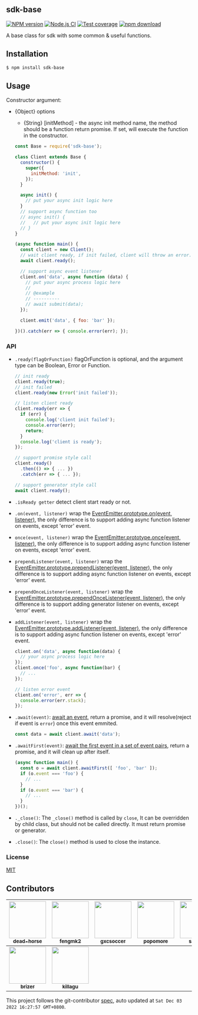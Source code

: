 sdk-base
---------------

[![NPM version][npm-image]][npm-url]
[![Node.js CI](https://github.com/node-modules/sdk-base/actions/workflows/nodejs.yml/badge.svg)](https://github.com/node-modules/sdk-base/actions/workflows/nodejs.yml)
[![Test coverage][coveralls-image]][coveralls-url]
[![npm download][download-image]][download-url]

[npm-image]: https://img.shields.io/npm/v/sdk-base.svg?style=flat-square
[npm-url]: https://npmjs.org/package/sdk-base
[coveralls-image]: https://img.shields.io/coveralls/node-modules/sdk-base.svg?style=flat-square
[coveralls-url]: https://coveralls.io/r/node-modules/sdk-base?branch=master
[download-image]: https://img.shields.io/npm/dm/sdk-base.svg?style=flat-square
[download-url]: https://npmjs.org/package/sdk-base


A base class for sdk with some common & useful functions.

## Installation

```bash
$ npm install sdk-base
```

## Usage

Constructor argument:
- {Object} options
  - {String} [initMethod] - the async init method name, the method should be a function return promise. If set, will execute the function in the constructor.

  ```js
  const Base = require('sdk-base');

  class Client extends Base {
    constructor() {
      super({
        initMethod: 'init',
      });
    }

    async init() {
      // put your async init logic here
    }
    // support async function too
    // async init() {
    //   // put your async init logic here
    // }
  }

  (async function main() {
    const client = new Client();
    // wait client ready, if init failed, client will throw an error.
    await client.ready();

    // support async event listener
    client.on('data', async function (data) {
      // put your async process logic here
      //
      // @example
      // ----------
      // await submit(data);
    });

    client.emit('data', { foo: 'bar' });

  })().catch(err => { console.error(err); });
  ```

### API

- `.ready(flagOrFunction)` flagOrFunction is optional, and the argument type can be Boolean, Error or Function.

  ```js
  // init ready
  client.ready(true);
  // init failed
  client.ready(new Error('init failed'));

  // listen client ready
  client.ready(err => {
    if (err) {
      console.log('client init failed');
      console.error(err);
      return;
    }
    console.log('client is ready');
  });

  // support promise style call
  client.ready()
    .then(() => { ... })
    .catch(err => { ... });

  // support generator style call
  await client.ready();
  ```

- `.isReady getter` detect client start ready or not.
- `.on(event, listener)` wrap the [EventEmitter.prototype.on(event, listener)](https://nodejs.org/api/events.html#events_emitter_on_eventname_listener), the only difference is to support adding async function listener on events, except 'error' event.
- `once(event, listener)` wrap the [EventEmitter.prototype.once(event, listener)](https://nodejs.org/api/events.html#events_emitter_once_eventname_listener), the only difference is to support adding async function listener on events, except 'error' event.
- `prependListener(event, listener)` wrap the [EventEmitter.prototype.prependListener(event, listener)](https://nodejs.org/api/events.html#events_emitter_prependlistener_eventname_listener), the only difference is to support adding async function listener on events, except 'error' event.
- `prependOnceListener(event, listener)` wrap the [EventEmitter.prototype.prependOnceListener(event, listener)](https://nodejs.org/api/events.html#events_emitter_prependoncelistener_eventname_listener), the only difference is to support adding generator listener on events, except 'error' event.
- `addListener(event, listener)` wrap the [EventEmitter.prototype.addListener(event, listener)](https://nodejs.org/api/events.html#events_emitter_addlistener_eventname_listener), the only difference is to support adding async function listener on events, except 'error' event.

  ```js
  client.on('data', async function(data) {
    // your async process logic here
  });
  client.once('foo', async function(bar) {
    // ...
  });

  // listen error event
  client.on('error', err => {
    console.error(err.stack);
  });
  ```

- `.await(event)`: [await an event](https://github.com/cojs/await-event), return a promise, and it will resolve(reject if event is `error`) once this event emmited.

  ```js
  const data = await client.await('data');
  ```

- `.awaitFirst(event)`: [await the first event in a set of event pairs](https://github.com/node-modules/await-first), return a promise, and it will clean up after itself.

  ```js
  (async function main() {
    const o = await client.awaitFirst([ 'foo', 'bar' ]);
    if (o.event === 'foo') {
      // ...
    }
    if (o.event === 'bar') {
      // ...
    }
  })();
  ```
  
- `._close()`: The `_close()` method is called by `close`, It can be overridden by child class, but should not be called directly. It must return promise or generator.

- `.close()`: The `close()` method is used to close the instance. 

### License

[MIT](LICENSE)

<!-- GITCONTRIBUTOR_START -->

## Contributors

|[<img src="https://avatars.githubusercontent.com/u/985607?v=4" width="100px;"/><br/><sub><b>dead-horse</b></sub>](https://github.com/dead-horse)<br/>|[<img src="https://avatars.githubusercontent.com/u/156269?v=4" width="100px;"/><br/><sub><b>fengmk2</b></sub>](https://github.com/fengmk2)<br/>|[<img src="https://avatars.githubusercontent.com/u/1207064?v=4" width="100px;"/><br/><sub><b>gxcsoccer</b></sub>](https://github.com/gxcsoccer)<br/>|[<img src="https://avatars.githubusercontent.com/u/360661?v=4" width="100px;"/><br/><sub><b>popomore</b></sub>](https://github.com/popomore)<br/>|[<img src="https://avatars.githubusercontent.com/u/2039144?v=4" width="100px;"/><br/><sub><b>sang4lv</b></sub>](https://github.com/sang4lv)<br/>|[<img src="https://avatars.githubusercontent.com/u/1474688?v=4" width="100px;"/><br/><sub><b>luckydrq</b></sub>](https://github.com/luckydrq)<br/>|
| :---: | :---: | :---: | :---: | :---: | :---: |
[<img src="https://avatars.githubusercontent.com/u/12656301?v=4" width="100px;"/><br/><sub><b>brizer</b></sub>](https://github.com/brizer)<br/>|[<img src="https://avatars.githubusercontent.com/u/6897780?v=4" width="100px;"/><br/><sub><b>killagu</b></sub>](https://github.com/killagu)<br/>

This project follows the git-contributor [spec](https://github.com/xudafeng/git-contributor), auto updated at `Sat Dec 03 2022 16:27:57 GMT+0800`.

<!-- GITCONTRIBUTOR_END -->
